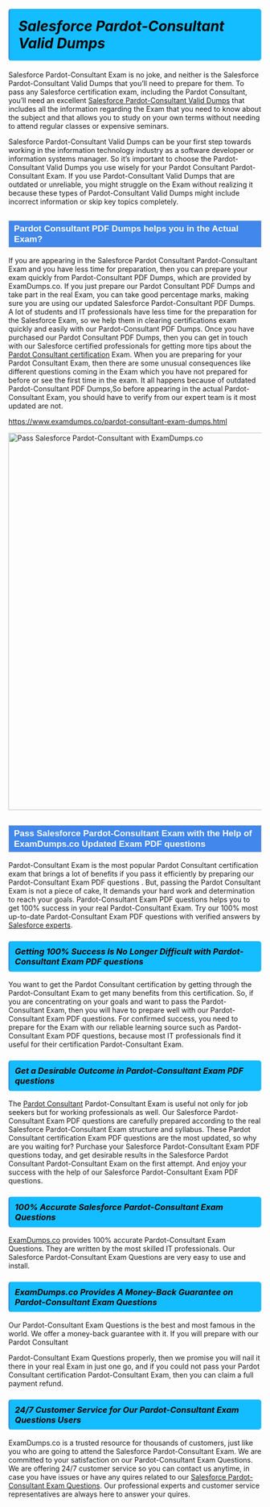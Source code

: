 <h1>                <strong><span style="display: block; color: #000000; background: #14BDFF; border: 0.5px solid #AED6F1; border-left: 3px solid #3498DB; padding: .6em; border-radius: 6px;">                     <em>Salesforce Pardot-Consultant <span class="exam_variation">Valid Dumps</span> </em>                </span></strong>            </h1>                        <p>Salesforce Pardot-Consultant Exam is no joke, and neither is the Salesforce Pardot-Consultant <span class="exam_variation">Valid Dumps</span> that you’ll need to prepare for them. To pass any Salesforce certification exam,             including the Pardot Consultant, you’ll need an excellent <a href="https://www.examdumps.co/pardot-consultant-exam-dumps.html">Salesforce Pardot-Consultant <span class="exam_variation">Valid Dumps</span></a> that includes             all the information regarding the Exam that you need to know about the subject and that allows you to study on your own terms             without needing to attend regular classes or expensive seminars.</p>                        <p>Salesforce Pardot-Consultant <span class="exam_variation">Valid Dumps</span> can be your first step towards working in the information technology industry as a software developer or             information systems manager. So it’s important to choose the Pardot-Consultant <span class="exam_variation">Valid Dumps</span> you use wisely for your             Pardot Consultant Pardot-Consultant Exam. If you use Pardot-Consultant <span class="exam_variation">Valid Dumps</span>             that are outdated or unreliable, you might struggle on the Exam without realizing it because these types of Pardot-Consultant <span class="exam_variation">Valid Dumps</span>             might include incorrect information or skip key topics completely.</p>                        <h2 style="background: #4287ec; border: 1px solid #cccccc; padding: 5px 10px;">                <span style="color: #ffffff;">                    <span style="font-size: 11pt;">                        <span style="line-height: normal;">                            <span style="font-family: Calibri,sans-serif;">                                <strong>                                    <span style="font-size: 13.0pt;">Pardot Consultant <span class="exam_variation2">PDF Dumps</span> helps you in the Actual Exam?</span>                                </strong>                            </span>                        </span>                    </span>                </span>            </h2>                        <p>If you are appearing in the Salesforce Pardot Consultant Pardot-Consultant Exam and             you have less time for preparation, then you can prepare your exam quickly from Pardot-Consultant <span class="exam_variation2">PDF Dumps</span>, which are provided by ExamDumps.co.             If you just prepare our Pardot Consultant <span class="exam_variation2">PDF Dumps</span> and take part in the real Exam, you can take good percentage marks, making sure you are             using our updated Salesforce Pardot-Consultant <span class="exam_variation2">PDF Dumps</span>. A lot of students and IT professionals have less time for the preparation for the Salesforce Exam,             so we help them in clearing certifications exam quickly and easily with our Pardot-Consultant <span class="exam_variation2">PDF Dumps</span>. Once you have purchased our             Pardot Consultant <span class="exam_variation2">PDF Dumps</span>, then you can get in touch with our             Salesforce certified professionals for getting more tips about the <a href="https://www.examdumps.co/pardot-consultant-certification-exam-dumps.html">Pardot Consultant certification</a> Exam. When you are preparing for your              Pardot Consultant Exam, then there are some unusual consequences like different questions coming in the Exam which you have not prepared            for before or see the first time in the exam. It all happens because of outdated Pardot-Consultant <span class="exam_variation2">PDF Dumps</span>,So before appearing in the actual             Pardot-Consultant Exam, you should have to verify from our expert team is it most updated are not.</p>                        <p><a href="https://www.examdumps.co/pardot-consultant-exam-dumps.html">https://www.examdumps.co/pardot-consultant-exam-dumps.html</a></p>                        <p><a href="https://www.examdumps.co/"><img src="https://www.examdumps.co//images/banners/big-sale-20-percent-discount-offer-examdumps.jpg" class="postImage" alt="Pass Salesforce Pardot-Consultant with ExamDumps.co" width="750"></a></p>                            <h2 style="background: #4287ec; border: 1px solid #cccccc; padding: 5px 10px;">                <span style="color: #ffffff;">                    <span style="font-size: 11pt;">                        <span style="line-height: normal;">                            <span style="font-family: Calibri,sans-serif;">                                <strong>                                    <span style="font-size: 13.0pt;">Pass Salesforce Pardot-Consultant Exam with the Help of ExamDumps.co Updated <span class="exam_variation3">Exam PDF questions</span></span>                                </strong>                            </span>                        </span>                    </span>                </span>            </h2>                        <p>Pardot-Consultant Exam is the most popular Pardot Consultant certification exam that brings a             lot of benefits if you pass it efficiently by preparing our Pardot-Consultant <span class="exam_variation3">Exam PDF questions</span> . But, passing the Pardot Consultant Exam is not a piece of cake,             It demands your hard work and determination to reach your goals. Pardot-Consultant <span class="exam_variation3">Exam PDF questions</span> helps you to get 100% success in your real Pardot-Consultant Exam.             Try our 100% most up-to-date Pardot-Consultant <span class="exam_variation3">Exam PDF questions</span> with verified answers by <a href="https://www.examdumps.co/salesforce-exam-dumps.html">Salesforce experts</a>.</p>                        <h3>                <strong>                    <span style="display: block; color: #000000; background: #14BDFF; border: 0.5px solid #AED6F1; border-left: 3px solid #3498DB; padding: .6em; border-radius: 6px;">                        <em>Getting 100% Success Is No Longer Difficult with Pardot-Consultant <span class="exam_variation3">Exam PDF questions</span></em>                    </span>                </strong>            </h3>                        <p>You want to get the Pardot Consultant certification by getting through the Pardot-Consultant Exam to get many benefits from this certification.             So, if you are concentrating on your goals and want to pass the Pardot-Consultant Exam, then you will have to prepare well with our Pardot-Consultant <span class="exam_variation3">Exam PDF questions</span>.             For confirmed success, you need to prepare for the Exam with our reliable learning source such as Pardot-Consultant <span class="exam_variation3">Exam PDF questions</span>, because most             IT professionals find it useful for their certification Pardot-Consultant Exam.</p>                        <h3>                <strong>                    <span style="display: block; color: #000000; background: #14BDFF; border: 0.5px solid #AED6F1; border-left: 3px solid #3498DB; padding: .6em; border-radius: 6px;">                        <em>Get a Desirable Outcome in Pardot-Consultant <span class="exam_variation3">Exam PDF questions</span></em>                    </span>                </strong>            </h3>                        <p>The <a href="https://www.examdumps.co/pardot-consultant-exam-dumps.html">Pardot Consultant</a> Pardot-Consultant Exam is useful not only for job seekers but             for working professionals as well. Our Salesforce Pardot-Consultant <span class="exam_variation3">Exam PDF questions</span> are carefully prepared according to the real Salesforce Pardot-Consultant Exam structure and syllabus.             These Pardot Consultant certification <span class="exam_variation3">Exam PDF questions</span> are the most updated, so why are you waiting for? Purchase your Salesforce Pardot-Consultant <span class="exam_variation3">Exam PDF questions</span> today,             and get desirable results in the Salesforce Pardot Consultant Pardot-Consultant Exam on the first attempt.             And enjoy your success with the help of our Salesforce Pardot-Consultant <span class="exam_variation3">Exam PDF questions</span>.</p>                        <h3>                <strong>                    <span style="display: block; color: #000000; background: #14BDFF; border: 0.5px solid #AED6F1; border-left: 3px solid #3498DB; padding: .6em; border-radius: 6px;">                        <em>100% Accurate Salesforce Pardot-Consultant <span class="exam_variation4">Exam Questions</span></em>                    </span>                </strong>            </h3>                        <p><a href="https://www.examdumps.co/">ExamDumps.co</a> provides 100% accurate Pardot-Consultant <span class="exam_variation4">Exam Questions</span>. They are written by the most skilled IT professionals.             Our Salesforce Pardot-Consultant <span class="exam_variation4">Exam Questions</span> are very easy to use and install.</p>                        <h3>                <strong>                    <span style="display: block; color: #000000; background: #14BDFF; border: 0.5px solid #AED6F1; border-left: 3px solid #3498DB; padding: .6em; border-radius: 6px;">                        <em>ExamDumps.co Provides A Money-Back Guarantee on  Pardot-Consultant <span class="exam_variation4">Exam Questions</span></em>                    </span>                </strong>            </h3>                        <p>Our Pardot-Consultant <span class="exam_variation4">Exam Questions</span> is the best and most famous in the world. We offer a money-back guarantee with it.             If you will prepare with our Pardot Consultant</p>            <p>Pardot-Consultant <span class="exam_variation4">Exam Questions</span> properly, then we promise you will nail it there in your real Exam in just one go, and             if you could not pass your Pardot Consultant certification Pardot-Consultant Exam, then you can claim a full payment refund.</p>                        <h3>                <strong>                    <span style="display: block; color: #000000; background: #14BDFF; border: 0.5px solid #AED6F1; border-left: 3px solid #3498DB; padding: .6em; border-radius: 6px;">                        <em>24/7 Customer Service for Our Pardot-Consultant <span class="exam_variation4">Exam Questions</span> Users</em>                    </span>                </strong>            </h3>                        <p>ExamDumps.co is a trusted resource for thousands of customers, just like you who are going to attend the Salesforce Pardot-Consultant Exam.             We are committed to your satisfaction on our Pardot-Consultant <span class="exam_variation4">Exam Questions</span>. We are offering 24/7 customer service so you can contact us anytime,             in case you have issues or have any quires related to our <a href="https://www.examdumps.co/pardot-consultant-exam-dumps.html">Salesforce Pardot-Consultant <span class="exam_variation4">Exam Questions</span></a>. Our professional experts and customer service             representatives are always here to answer your quires.</p>                    
